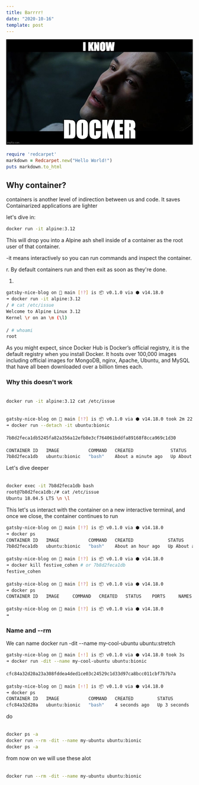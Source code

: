 ```yaml
---
title: Barrrr!
date: "2020-10-16"
template: post
---
```


![alt text](NeoKnowsDocker.jpeg "Title")

```ruby
require 'redcarpet'
markdown = Redcarpet.new("Hello World!")
puts markdown.to_html
```

## Why container?

containers is another level of indirection between us and code.
It saves
Containarized applications are lighter

let's dive in:

```bash
docker run -it alpine:3.12
```

This will drop you into a Alpine ash shell inside of a container as the root user of that container.

-it means interactively so you can run commands and inspect the container.

r. By default containers run and then exit as soon as they're done.

1.

```bash
gatsby-nice-blog on  main [!?] is 📦 v0.1.0 via ⬢ v14.18.0
➜ docker run -it alpine:3.12
/ # cat /etc/issue
Welcome to Alpine Linux 3.12
Kernel \r on an \m (\l)

/ # whoami
root
```

As you might expect, since Docker Hub is Docker’s official registry, it is the default registry when you install Docker. It hosts over 100,000 images including official images for MongoDB, nginx, Apache, Ubuntu, and MySQL that have all been downloaded over a billion times each.

### Why this doesn't work

```bash

docker run -it alpine:3.12 cat /etc/issue
```

```bash

gatsby-nice-blog on  main [!?] is 📦 v0.1.0 via ⬢ v14.18.0 took 2m 22s
➜ docker run --detach -it ubuntu:bionic

7b8d2feca1db5245fa82a356a12efb8e3cf764061bddfa89168f8cca969c1d30

CONTAINER ID   IMAGE           COMMAND   CREATED              STATUS              PORTS     NAMES
7b8d2feca1db   ubuntu:bionic   "bash"    About a minute ago   Up About a minute             festive_cohen


```

Let's dive deeper

```bash

docker exec -it 7b8d2feca1db bash
root@7b8d2feca1db:/# cat /etc/issue
Ubuntu 18.04.5 LTS \n \l
```

This let's us interact with the container on a new interactive terminal, and once we close, the container continues to run

```bash
gatsby-nice-blog on  main [!?] is 📦 v0.1.0 via ⬢ v14.18.0
➜ docker ps
CONTAINER ID   IMAGE           COMMAND   CREATED             STATUS             PORTS     NAMES
7b8d2feca1db   ubuntu:bionic   "bash"    About an hour ago   Up About an hour             festive_cohen

gatsby-nice-blog on  main [!?] is 📦 v0.1.0 via ⬢ v14.18.0
➜ docker kill festive_cohen # or 7b8d2feca1db
festive_cohen

gatsby-nice-blog on  main [!?] is 📦 v0.1.0 via ⬢ v14.18.0
➜ docker ps
CONTAINER ID   IMAGE     COMMAND   CREATED   STATUS    PORTS     NAMES

gatsby-nice-blog on  main [!?] is 📦 v0.1.0 via ⬢ v14.18.0
➜

```

### Name and --rm

We can name
docker run -dit --name my-cool-ubuntu ubuntu:stretch

```bash
gatsby-nice-blog on  main [⇡!] is 📦 v0.1.0 via ⬢ v14.18.0 took 3s
➜ docker run -dit --name my-cool-ubuntu ubuntu:bionic

cfc84a32d20a23a308fddea4ded1ce03c24529c1d33d97ca8bcc011cbf7b7b7a

gatsby-nice-blog on  main [⇡!] is 📦 v0.1.0 via ⬢ v14.18.0
➜ docker ps
CONTAINER ID   IMAGE           COMMAND   CREATED         STATUS         PORTS     NAMES
cfc84a32d20a   ubuntu:bionic   "bash"    4 seconds ago   Up 3 seconds             my-cool-ubuntu

```

do

```bash

docker ps -a
docker run --rm -dit --name my-ubuntu ubuntu:bionic
docker ps -a

```

from now on we will use these alot

```bash

docker run --rm -dit --name my-ubuntu ubuntu:bionic

```
